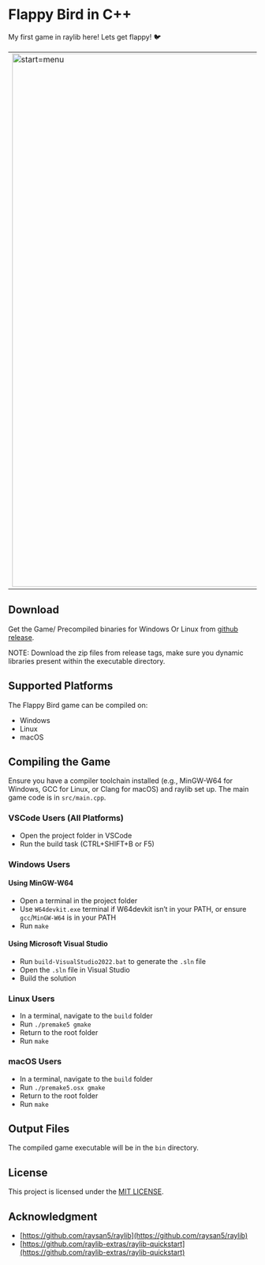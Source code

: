 # Flappy Bird in C++

My first game in raylib here! Lets get flappy! 🐦

|                                                                                                                                           |                                                                                                                                         |
| ----------------------------------------------------------------------------------------------------------------------------------------- | --------------------------------------------------------------------------------------------------------------------------------------- |
| <img width="1617" height="1080" alt="start=menu" src="https://github.com/user-attachments/assets/a8705492-340d-4479-a053-9d66b1b4b884" /> | <img width="1605" height="1080" alt="gameplay" src="https://github.com/user-attachments/assets/e36e0c21-6916-4a58-83a0-1586122d3506" /> |

## Download  
Get the Game/ Precompiled binaries for Windows Or Linux from [github release](https://github.com/ferozeren/flappy-bird/releases/tag/0.1.0).


NOTE: Download the zip files from release tags, make sure you dynamic libraries present within the executable directory.

## Supported Platforms

The Flappy Bird game can be compiled on:

- Windows
- Linux
- macOS

## Compiling the Game

Ensure you have a compiler toolchain installed (e.g., MinGW-W64 for Windows, GCC for Linux, or Clang for macOS) and raylib set up. The main game code is in `src/main.cpp`.

### VSCode Users (All Platforms)

- Open the project folder in VSCode
- Run the build task (CTRL+SHIFT+B or F5)

### Windows Users

#### Using MinGW-W64

- Open a terminal in the project folder
- Use `W64devkit.exe` terminal if W64devkit isn’t in your PATH, or ensure `gcc`/`MinGW-W64` is in your PATH
- Run `make`

#### Using Microsoft Visual Studio

- Run `build-VisualStudio2022.bat` to generate the `.sln` file
- Open the `.sln` file in Visual Studio
- Build the solution

### Linux Users

- In a terminal, navigate to the `build` folder
- Run `./premake5 gmake`
- Return to the root folder
- Run `make`

### macOS Users

- In a terminal, navigate to the `build` folder
- Run `./premake5.osx gmake`
- Return to the root folder
- Run `make`

## Output Files

The compiled game executable will be in the `bin` directory.

## License

This project is licensed under the [MIT LICENSE](LICENSE).

## Acknowledgment

- [https://github.com/raysan5/raylib](https://github.com/raysan5/raylib)
- [https://github.com/raylib-extras/raylib-quickstart](https://github.com/raylib-extras/raylib-quickstart)
